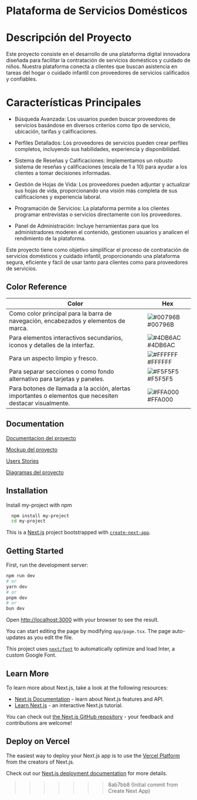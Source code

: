 # Plataforma de Servicios Domésticos

# Descripción del Proyecto

Este proyecto consiste en el desarrollo de una plataforma digital innovadora diseñada para facilitar la contratación de servicios domésticos y cuidado de niños. Nuestra plataforma conecta a clientes que buscan asistencia en tareas del hogar o cuidado infantil con proveedores de servicios calificados y confiables.

# Características Principales

- Búsqueda Avanzada: Los usuarios pueden buscar proveedores de servicios basándose en diversos criterios como tipo de servicio, ubicación, tarifas y calificaciones.

- Perfiles Detallados: Los proveedores de servicios pueden crear perfiles completos, incluyendo sus habilidades, experiencia y disponibilidad.

- Sistema de Reseñas y Calificaciones: Implementamos un robusto sistema de reseñas y calificaciones (escala de 1 a 10) para ayudar a los clientes a tomar decisiones informadas.

- Gestión de Hojas de Vida: Los proveedores pueden adjuntar y actualizar sus hojas de vida, proporcionando una visión más completa de sus calificaciones y experiencia laboral.

- Programación de Servicios: La plataforma permite a los clientes programar entrevistas o servicios directamente con los proveedores.

- Panel de Administración: Incluye herramientas para que los administradores moderen el contenido, gestionen usuarios y analicen el rendimiento de la plataforma.

Este proyecto tiene como objetivo simplificar el proceso de contratación de servicios domésticos y cuidado infantil, proporcionando una plataforma segura, eficiente y fácil de usar tanto para clientes como para proveedores de servicios.

## Color Reference

| Color                                                                                                    | Hex                                                              |
| -------------------------------------------------------------------------------------------------------- | ---------------------------------------------------------------- |
| Como color principal para la barra de navegación, encabezados y elementos de marca.                      | ![#00796B](https://via.placeholder.com/10/00796B?text=+) #00796B |
| Para elementos interactivos secundarios, iconos y detalles de la interfaz.                               | ![#4DB6AC](https://via.placeholder.com/10/4DB6AC?text=+) #4DB6AC |
| Para un aspecto limpio y fresco.                                                                         | ![#FFFFFF](https://via.placeholder.com/10/FFFFFF?text=+) #FFFFFF |
| Para separar secciones o como fondo alternativo para tarjetas y paneles.                                 | ![#F5F5F5](https://via.placeholder.com/10/F5F5F5?text=+) #F5F5F5 |
| Para botones de llamada a la acción, alertas importantes o elementos que necesiten destacar visualmente. | ![#FFA000](https://via.placeholder.com/10/FFA000?text=+) #FFA000 |

## Documentation

[Documentacion del proyecto](https://linktodocumentation)

[Mockup del proyecto](https://www.figma.com/design/YXvZzmoRoUVdnWMIf3VBS4/pleasedHome?node-id=0-1&t=7vqjbB9ZM91UT75x-1)

[Users Stories](https://linktodocumentation)

[Diagramas del proyecto](https://linktodocumentation)

## Installation

Install my-project with npm

```bash
  npm install my-project
  cd my-project
```

This is a [Next.js](https://nextjs.org/) project bootstrapped with [`create-next-app`](https://github.com/vercel/next.js/tree/canary/packages/create-next-app).

## Getting Started

First, run the development server:

```bash
npm run dev
# or
yarn dev
# or
pnpm dev
# or
bun dev
```

Open [http://localhost:3000](http://localhost:3000) with your browser to see the result.

You can start editing the page by modifying `app/page.tsx`. The page auto-updates as you edit the file.

This project uses [`next/font`](https://nextjs.org/docs/basic-features/font-optimization) to automatically optimize and load Inter, a custom Google Font.

## Learn More

To learn more about Next.js, take a look at the following resources:

- [Next.js Documentation](https://nextjs.org/docs) - learn about Next.js features and API.
- [Learn Next.js](https://nextjs.org/learn) - an interactive Next.js tutorial.

You can check out [the Next.js GitHub repository](https://github.com/vercel/next.js/) - your feedback and contributions are welcome!

## Deploy on Vercel

The easiest way to deploy your Next.js app is to use the [Vercel Platform](https://vercel.com/new?utm_medium=default-template&filter=next.js&utm_source=create-next-app&utm_campaign=create-next-app-readme) from the creators of Next.js.

Check out our [Next.js deployment documentation](https://nextjs.org/docs/deployment) for more details.

> > > > > > > 8ab7bb8 (Initial commit from Create Next App)
